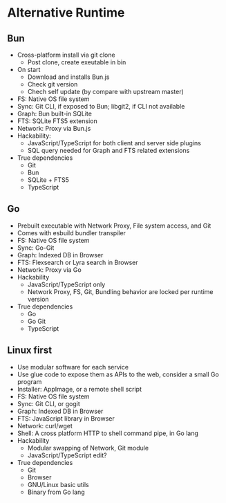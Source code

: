 # Alternative Runtime

## Bun

- Cross-platform install via git clone
  - Post clone, create exeutable in bin
- On start
  - Download and installs Bun.js
  - Check git version
  - Chech self update (by compare with upstream master)
- FS: Native OS file system
- Sync: Git CLI, if exposed to Bun; libgit2, if CLI not available
- Graph: Bun built-in SQLite
- FTS: SQLite FTS5 extension
- Network: Proxy via Bun.js
- Hackability:
  - JavaScript/TypeScript for both client and server side plugins
  - SQL query needed for Graph and FTS related extensions
- True dependencies
  - Git
  - Bun
  - SQLite + FTS5
  - TypeScript

## Go

- Prebuilt executable with Network Proxy, File system access, and Git
- Comes with esbuild bundler transpiler
- FS: Native OS file system
- Sync: Go-Git
- Graph: Indexed DB in Browser
- FTS: Flexsearch or Lyra search in Browser
- Network: Proxy via Go
- Hackability
  - JavaScript/TypeScript only
  - Network Proxy, FS, Git, Bundling behavior are locked per runtime version
- True dependencies
  - Go
  - Go Git
  - TypeScript


## Linux first

- Use modular software for each service
- Use glue code to expose them as APIs to the web, consider a small Go program
- Installer: AppImage, or a remote shell script
- FS: Native OS file system
- Sync: Git CLI, or gogit
- Graph: Indexed DB in Browser
- FTS: JavaScript library in Browser
- Network: curl/wget
- Shell: A cross platform HTTP to shell command pipe, in Go lang
- Hackability
  - Modular swapping of Network, Git module
  - JavaScript/TypeScript edit?
- True dependencies
  - Git
  - Browser
  - GNU/Linux basic utils
  - Binary from Go lang
